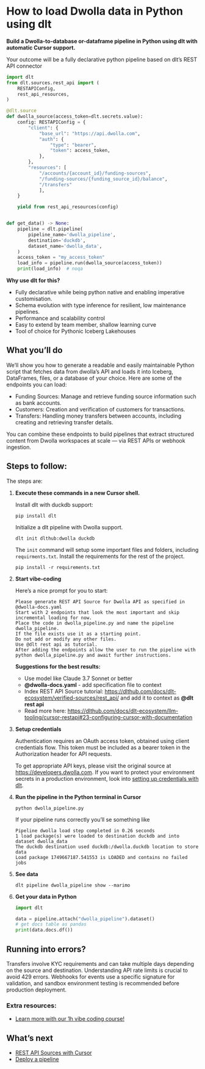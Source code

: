 # How to load Dwolla data in Python using dlt

**Build a Dwolla-to-database or-dataframe pipeline in Python using dlt with automatic Cursor support.**

Your outcome will be a fully declarative python pipeline based on dlt’s REST API connector

```python
import dlt
from dlt.sources.rest_api import (
    RESTAPIConfig,
    rest_api_resources,
)

@dlt.source
def dwolla_source(access_token=dlt.secrets.value):
    config: RESTAPIConfig = {
        "client": {
            "base_url": "https://api.dwolla.com",
            "auth": {
                "type": "bearer",
                "token": access_token,
            },
        },
        "resources": [
            "/accounts/{account_id}/funding-sources",
            "/funding-sources/{funding_source_id}/balance",
            "/transfers"
            ],
    }

    yield from rest_api_resources(config)


def get_data() -> None:
    pipeline = dlt.pipeline(
        pipeline_name='dwolla_pipeline',
        destination='duckdb',
        dataset_name='dwolla_data', 
    )
    access_token = "my_access_token"
    load_info = pipeline.run(dwolla_source(access_token))
    print(load_info)  # noqa
```

**Why use dlt for this?**

- Fully declarative while being python native and enabling imperative customisation.
- Schema evolution with type inference for resilient, low maintenance pipelines.
- Performance and scalability control
- Easy to extend by team member, shallow learning curve
- Tool of choice for Pythonic Iceberg  Lakehouses

## What you’ll do

We’ll show you how to generate a readable and easily maintainable Python script that fetches data from dwolla’s API and loads it into Iceberg, DataFrames, files, or a database of your choice. Here are some of the endpoints you can load:

- Funding Sources: Manage and retrieve funding source information such as bank accounts.
- Customers: Creation and verification of customers for transactions.
- Transfers: Handling money transfers between accounts, including creating and retrieving transfer details.

You can combine these endpoints to build pipelines that extract structured content from Dwolla workspaces at scale — via REST APIs or webhook ingestion.

## Steps to follow:

The steps are:

1. **Execute these commands in a new Cursor shell.**
    
    Install dlt with duckdb support:
    ```shell
    pip install dlt
    ```

    Initialize a dlt pipeline with Dwolla support.
    ```shell
    dlt init dlthub:dwolla duckdb
    ```

    The `init` command will setup some important files and folders, including `requirments.txt`. Install the requirements for the rest of the project.
    ```shell
    pip install -r requirements.txt
    ```
    
2. **Start vibe-coding**
    
    Here’s a nice prompt for you to start: 
    
    ```
    Please generate REST API Source for Dwolla API as specified in @dwolla-docs.yaml 
    Start with 2 endpoints that look the most important and skip incremental loading for now. 
    Place the code in dwolla_pipeline.py and name the pipeline dwolla_pipeline. 
    If the file exists use it as a starting point. 
    Do not add or modify any other files. 
    Use @dlt rest api as tutorial. 
    After adding the endpoints allow the user to run the pipeline with python dwolla_pipeline.py and await further instructions.
    
    ```
    
    **Suggestions for the best results:**
    - Use model like Claude 3.7 Sonnet or better
    - **@dwolla-docs.yaml** - add specification file to context
    - Index REST API Source tutorial: https://dlthub.com/docs/dlt-ecosystem/verified-sources/rest_api/ and add it to context as **@dlt rest api**
    - Read more here: https://dlthub.com/docs/dlt-ecosystem/llm-tooling/cursor-restapi#23-configuring-cursor-with-documentation
    
3. **Setup credentials** 
    
    Authentication requires an OAuth access token, obtained using client credentials flow. This token must be included as a bearer token in the Authorization header for API requests.
    
    To get appropriate API keys, please visit the original source at https://developers.dwolla.com.
    If you want to protect your environment secrets in a production environment, look into [setting up credentials with dlt](https://dlthub.com/docs/walkthroughs/add_credentials).
    
4. **Run the pipeline in the Python terminal in Cursor**
    
    ```shell
    python dwolla_pipeline.py
    ```
    
    If your pipeline runs correctly you’ll se something like
    
    ```shell
    Pipeline dwolla load step completed in 0.26 seconds
    1 load package(s) were loaded to destination duckdb and into dataset dwolla_data
    The duckdb destination used duckdb:/dwolla.duckdb location to store data
    Load package 1749667187.541553 is LOADED and contains no failed jobs
    ```
    
5. **See data**
    
    ```shell
    dlt pipeline dwolla_pipeline show --marimo
    ```
    
6. **Get your data in Python**
    
    ```python
    import dlt
    
    data = pipeline.attach("dwolla_pipeline").dataset()
    # get docs table as pandas
    print(data.docs.df())
    ```

## Running into errors?

Transfers involve KYC requirements and can take multiple days depending on the source and destination. Understanding API rate limits is crucial to avoid 429 errors. Webhooks for events use a specific signature for validation, and sandbox environment testing is recommended before production deployment.

### Extra resources:

- [Learn more with our 1h vibe coding course!](https://www.youtube.com/watch?v=GGid70rnJuM)

## What’s next

- [REST API Sources with Cursor](https://dlthub.com/docs/dlt-ecosystem/llm-tooling/cursor-restapi)
- [Deploy a pipeline](https://dlthub.com/docs/walkthroughs/deploy-a-pipeline)